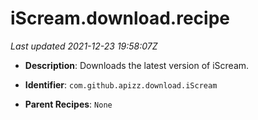 # iScream.download.recipe

_Last updated 2021-12-23 19:58:07Z_

- **Description**: Downloads the latest version of iScream.

- **Identifier**: `com.github.apizz.download.iScream`

- **Parent Recipes**: `None`